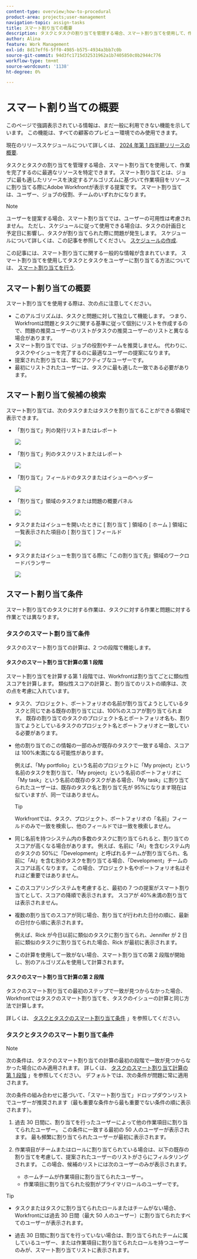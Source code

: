 ```yaml
---
content-type: overview;how-to-procedural
product-area: projects;user-management
navigation-topic: assign-tasks
title: スマート割り当ての概要
description: タスクとタスクの割り当てを管理する場合、スマート割り当てを使用して、作業を完了するのが最適なユーザーを特定できます。 スマート割り当てとは、ジョブに最も適したリソースを決定するアルゴリズムに基づいて作業項目をリソースに割り当てる際にAdobe Workfrontが表示する提案です。
author: Alina
feature: Work Management
exl-id: 8d17eff6-5ff0-4985-b575-4934a3bb7c0b
source-git-commit: 94d3fc1715d32531962a1b7405850c0b2944c776
workflow-type: tm+mt
source-wordcount: '1138'
ht-degree: 0%

---
```


# スマート割り当ての概要


<span class="preview">このページで強調表示されている情報は、まだ一般に利用できない機能を示しています。 この機能は、すべての顧客のプレビュー環境でのみ使用できます。</span>

<span class="preview">現在のリリーススケジュールについて詳しくは、 [2024 年第 1 四半期リリースの概要](/help/quicksilver/product-announcements/product-releases/24-q1-release-activity/24-q1-release-overview.md).</span>


タスクとタスクの割り当てを管理する場合、スマート割り当てを使用して、作業を完了するのに最適なリソースを特定できます。 スマート割り当てとは、ジョブに最も適したリソースを決定するアルゴリズムに基づいて作業項目をリソースに割り当てる際にAdobe Workfrontが表示する提案です。 スマート割り当ては、ユーザー、ジョブの役割、チームのいずれかになります。

>[!NOTE]
>
>ユーザーを提案する場合、スマート割り当てでは、ユーザーの可用性は考慮されません。 ただし、スケジュールに従って使用できる場合は、タスクの計画日と予定日に影響し、タスクが割り当てられた際に問題が発生します。 スケジュールについて詳しくは、この記事を参照してください。 [スケジュールの作成](../../../administration-and-setup/set-up-workfront/configure-timesheets-schedules/create-schedules.md).

この記事には、スマート割り当てに関する一般的な情報が含まれています。 スマート割り当てを使用してタスクとタスクをユーザーに割り当てる方法については、 [スマート割り当てを行う](../../../manage-work/tasks/assign-tasks/make-smart-assignments.md).

## スマート割り当ての概要

スマート割り当てを使用する際は、次の点に注意してください。

* このアルゴリズムは、タスクと問題に対して独立して機能します。 つまり、Workfrontは問題とタスクに関する基準に従って個別にリストを作成するので、問題の推奨ユーザーのリストがタスクの推奨ユーザーのリストと異なる場合があります。
* スマート割り当てでは、ジョブの役割やチームを推奨しません。 代わりに、タスクやイシューを完了するのに最適なユーザーの提案になります。
* 提案された割り当ては、常にアクティブなユーザーです。
* 最初にリストされたユーザーは、タスクに最も適した一致である必要があります。

## スマート割り当て候補の検索

スマート割り当ては、次のタスクまたはタスクを割り当てることができる領域で表示できます。

* 「割り当て」列の発行リストまたはレポート

  ![](assets/smart-assignments-issue-list.png)

* <span class="preview">「割り当て」列のタスクリストまたはレポート </span>

  <span class="preview">![](assets/smart-assignments-task-list.png)</span>

* 「割り当て」フィールドのタスクまたはイシューのヘッダー

  ![](assets/smart-assignments-task-header-nwe-350x302.png)

* 「割り当て」領域のタスクまたは問題の概要パネル

  ![](assets/smart-assignments-summary-panel-nwe-350x332.png)

* タスクまたはイシューを開いたときに [ 割り当て ] 領域の [ ホーム ] 領域に一覧表示された項目の [ 割り当て ] フィールド

  ![](assets/smart-assignments-in-home-nwe-350x216.png)

* タスクまたはイシューを割り当てる際に「この割り当て先」領域のワークロードバランサー

  ![](assets/smart-assignments-workload-balancer-bulk-assignments.png)


## スマート割り当て条件


<div class="preview">

スマート割り当てのタスクに対する作業は、タスクに対する作業と問題に対する作業とでは異なります。

### タスクのスマート割り当て条件

タスクのスマート割り当ての計算は、2 つの段階で機能します。

#### タスクのスマート割り当て計算の第 1 段階

スマート割り当てを計算する第 1 段階では、Workfrontは割り当てごとに類似性スコアを計算します。 類似性スコアの計算と、割り当てのリストの順序は、次の点を考慮に入れています。

* タスク、プロジェクト、ポートフォリオの名前が割り当てようとしているタスクと同じである既存の割り当てには、100%のスコアが割り当てられます。 既存の割り当てのタスクのプロジェクト名とポートフォリオ名も、割り当てようとしているタスクのプロジェクト名とポートフォリオと一致している必要があります。

* 他の割り当てのこの情報の一部のみが既存のタスクで一致する場合、スコアは 100%未満になる可能性があります。

  例えば、「My portfolio」という名前のプロジェクトに「My project」という名前のタスクを割り当て、「My project」という名前のポートフォリオに「My task」という名前の既存のタスクがある場合、「My task」に割り当てられたユーザーは、既存のタスク名と割り当て先が 95%になります現在は似ていますが、同一ではありません。

  >[!TIP]
  >
  >  Workfrontでは、タスク、プロジェクト、ポートフォリオの「名前」フィールドのみで一致を検索し、他のフィールドでは一致を検索しません。

* 同じ名前を持つシステム内の多数のタスクに割り当てられると、割り当てのスコアが高くなる場合があります。 例えば、名前に「AI」を含むシステム内のタスクの 50%に「Development」と呼ばれるチームが割り当てられ、名前に「AI」を含む別のタスクを割り当てる場合、「Development」チームのスコアは高くなります。 この場合、プロジェクト名やポートフォリオ名はそれほど重要ではありません。

* このスコアリングシステムを考慮すると、最初の 7 つの提案がスマート割り当てとして、スコアの降順で表示されます。 スコアが 40%未満の割り当ては表示されません。

* 複数の割り当てのスコアが同じ場合、割り当てが行われた日付の順に、最新の日付から順に表示されます。

  例えば、Rick が今日以前に類似のタスクに割り当てられ、Jennifer が 2 日前に類似のタスクに割り当てられた場合、Rick が最初に表示されます。

* この計算を使用して一致がない場合、スマート割り当ての第 2 段階が開始し、別のアルゴリズムを使用して計算されます。

#### タスクのスマート割り当て計算の第 2 段階

タスクのスマート割り当ての最初のステップで一致が見つからなかった場合、Workfrontではタスクのスマート割り当てを、タスクのイシューの計算と同じ方法で計算します。

詳しくは、 [タスクとタスクのスマート割り当て条件](#smart-assignments-criteria-for-tasks-and-issues) 」を参照してください。

### タスクとタスクのスマート割り当て条件

</div>

>[!NOTE]
>
><span class="preview">次の条件は、タスクのスマート割り当ての計算の最初の段階で一致が見つからなかった場合にのみ適用されます。 詳しくは、 [タスクのスマート割り当て計算の第 1 段階](#first-phase-of-smart-assignment-calculation-for-tasks) 」を参照してください。 デフォルトでは、次の条件が問題に常に適用されます。 </span>

次の条件の組み合わせに基づいて、「スマート割り当て」ドロップダウンリストでユーザーが推奨されます（最も重要な条件から最も重要でない条件の順に表示されます）。

1. 過去 30 日間に、割り当てを行ったユーザーによって他の作業項目に割り当てられたユーザー。 この条件に一致する最初の 50 人のユーザーが表示されます。 最も頻繁に割り当てられたユーザーが最初に表示されます。

2. 作業項目がチームまたはロールに割り当てられている場合は、以下の既存の割り当てを考慮して、提案されたユーザーのリストがさらにフィルタリングされます。 この場合、候補のリストには次のユーザーのみが表示されます。

   * ホームチームが作業項目に割り当てられたユーザー。
   * 作業項目に割り当てられた役割がプライマリロールのユーザーです。

>[!TIP]
>
>* タスクまたはタスクに割り当てられたロールまたはチームがない場合、Workfrontには過去 30 日間（最大 50 人のユーザー）に割り当てられたすべてのユーザーが表示されます。
>
>* 過去 30 日間に割り当てを行っていない場合は、割り当てられたチームに属しているユーザー、または作業項目に割り当てられたロールを持つユーザーのみが、スマート割り当てリストに表示されます。

<!--the commented out piece in the tip above was live before but I am not totally sure that smart assignments look at your team. I think they look JUST at the team/ role assigned to the work item; see this help site request for more info: https://experience.adobe.com/#/@adobeinternalworkfront/so:hub-Hub/workfront/issue/62fd222200037eb87572c5b6ad6bf53e/overview -->
<!--
<div data-mc-conditions="QuicksilverOrClassic.Draft mode">
<div>
<h3>Smart assignments criteria for the Production environment</h3>
<p>(NOTE: drafted,this was the case BEFORE we updated the logic in the WB - with the 21.4 release)</p>
</div>
<p>Smart assignments display on tasks and issues when the following conditions are met:</p>
<ul>
<li>The task or issue is subordinate to a parent task or issue that has a user, team, or job role currently assigned. </li>
</ul>
<p>Smart assignments display the top twenty recommendations based on a proprietary algorithm that uses your own team information.</p>
<p>Users are recommended in the smart assignments drop-down list based on a combination of the following criteria (listed in order from most important to least important):</p>
<ul>
<li>The user has the team assigned to the task or issue designated as their Home Team</li>
<li>The user is also assigned to the parent task</li>
<li>The user has the same primary job role as is currently assigned to the task or issue</li>
<li>The user has the team assigned to the parent task or issue designated as their Home Team</li>
<li>The user is associated with the same primary job role currently assigned to the parent task</li>
<li>The user is a member of the same team as the user who assigned the task or issue and the team is designated as their Home Team</li>
<li>The user is a member of the same Home Group as the user who is assigning the task or issue</li>
<li>The user has the same primary job role as the user who is assigning the task or issue.</li>
</ul>
</div>
-->

<!--
<div data-mc-conditions="QuicksilverOrClassic.Draft mode">
<h2>Make smart assignments</h2>
<p>(NOTE:&nbsp;this was moved to its own article: make-smart-assignments.) </p>
<p>Smart assignments are available in most locations where you can make assignments in Workfront.</p>
<p>You can use smart assignments on tasks and issues that have previously been assigned to a job role or a team.</p> <note type="note">
You must have a Plan or a Work license and have at least Contribute permissions to a task or an issue to be able to make assignments to the task or the issue. You must have the Make Assignments option enabled in your permission level to make assignments.
</note>
<p>To use smart assignments:</p>
<ol>
<li value="1">Navigate to an issue or a task and click one of the following fields to edit them: <br>
<ul>
<li><p data-mc-conditions="QuicksilverOrClassic.Quicksilver">The <strong>Assignments</strong> field in the task or issue header</p></li>
<li>The <strong>Assignments</strong> field of a task or issue list using in-line editing in a task or issue list. </li>
<li>The <strong>Assignee</strong> field after you have clicked <strong>Advanced</strong> from a task or an issue. </li>
</ul></li>
<li value="2"> <p>Place your cursor in the assignment field, and wait for two seconds, then the <strong>Suggestions</strong> list is displayed.</p> <p>Users displayed in this list are the smart assignment suggestions for the task or the issue.<br></p> <p> <img src="assets/nwe-smart-assignment-suggestions-350x160.png" style="width: 350;height: 160;" data-mc-conditions="QuicksilverOrClassic.Quicksilver"> </p> </li>
<li value="3"> <p>Select the user in the recommendations list by clicking their name. </p> <p>If there are no suggestions, the suggestion list does not open.</p> </li>
<li value="4">(Optional) If you do not want to use one of the recommended users from the smart assignments list, start typing the name of the desired user and select the name when it appears in the list.</li>
<li value="5">Click <strong>Enter</strong> to make the assignment. </li>
</ol>
</div>
-->
